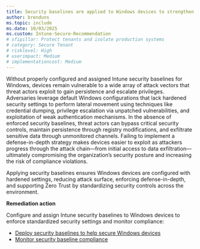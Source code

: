 ```yaml
---
title: Security baselines are applied to Windows devices to strengthen security posture
author: brenduns
ms.topic: include
ms.date: 10/03/2025
ms.custom: Intune-Secure-Recommendation
# sfipillar: Protect tenants and isolate production systems
# category: Secure Tenant
# risklevel: High
# userimpact: Medium
# implementationcost: Medium
---
```

Without properly configured and assigned Intune security baselines for Windows, devices remain vulnerable to a wide array of attack vectors that threat actors exploit to gain persistence and escalate privileges. Adversaries leverage default Windows configurations that lack hardened security settings to perform lateral movement using techniques like credential dumping, privilege escalation via unpatched vulnerabilities, and exploitation of weak authentication mechanisms. In the absence of enforced security baselines, threat actors can bypass critical security controls, maintain persistence through registry modifications, and exfiltrate sensitive data through unmonitored channels. Failing to implement a defense-in-depth strategy makes devices easier to exploit as attackers progress through the attack chain—from initial access to data exfiltration—ultimately compromising the organization’s security posture and increasing the risk of compliance violations.

Applying security baselines ensures Windows devices are configured with hardened settings, reducing attack surface, enforcing defense-in-depth, and supporting Zero Trust by standardizing security controls across the environment.

**Remediation action**

Configure and assign Intune security baselines to Windows devices to enforce standardized security settings and monitor compliance:
- [Deploy security baselines to help secure Windows devices](/intune/intune-service/protect/security-baselines-configure#create-a-profile-for-a-security-baseline)
- [Monitor security baseline compliance](/intune/intune-service/protect/security-baselines-monitor)